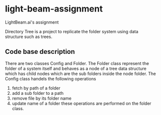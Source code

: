 # light-beam-assignment
LightBeam.ai's assignment

Directory Tree is a project to replicate the folder system using data structure such as trees.

## Code base description
There are two classes Config and Folder.
The Folder class represent the folder of a system itself and behaves as a node of a tree data structure which has child nodes which are the sub folders inside the node folder.
The Config class handels the following operations
  1. fetch by path of a folder
  2. add a sub folder to a path 
  3. remove file by its folder name
  4. update name of a folder
these operations are performed on the folder class.
